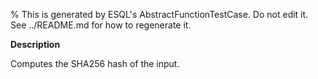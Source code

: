% This is generated by ESQL's AbstractFunctionTestCase. Do not edit it. See ../README.md for how to regenerate it.

**Description**

Computes the SHA256 hash of the input.

